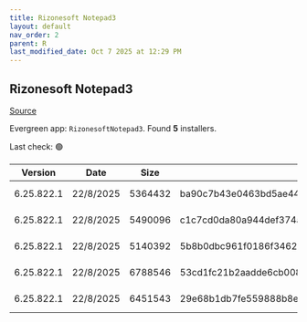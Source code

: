 ```yaml
---
title: Rizonesoft Notepad3
layout: default
nav_order: 2
parent: R
last_modified_date: Oct 7 2025 at 12:29 PM
---
```


## Rizonesoft Notepad3

[Source](https://www.rizonesoft.com/downloads/notepad3)

Evergreen app: `RizonesoftNotepad3`. Found **5** installers.

Last check: 🟢

| Version    | Date      | Size    | Sha256                                                           | Architecture | InstallerType | Type | URI                                                                                                                                                                                                                                  |
| ---------- | --------- | ------- | ---------------------------------------------------------------- | ------------ | ------------- | ---- | ------------------------------------------------------------------------------------------------------------------------------------------------------------------------------------------------------------------------------------ |
| 6.25.822.1 | 22/8/2025 | 5364432 | ba90c7b43e0463bd5ae44f5b0f12b162f599c23547d8940366520c94600d48e7 | x64          | Default       | exe  | [https://github.com/rizonesoft/Notepad3/releases/download/RELEASE_6.25.822.1/Notepad3_6.25.822.1_x64_Setup.exe](https://github.com/rizonesoft/Notepad3/releases/download/RELEASE_6.25.822.1/Notepad3_6.25.822.1_x64_Setup.exe)       |
| 6.25.822.1 | 22/8/2025 | 5490096 | c1c7cd0da80a944def374a03ffe7e7571516fe08c7a34dec1f4d5db0669782d9 | x86          | Portable      | exe  | [https://github.com/rizonesoft/Notepad3/releases/download/RELEASE_6.25.822.1/Notepad3Portable_6.25.822.1.paf.exe](https://github.com/rizonesoft/Notepad3/releases/download/RELEASE_6.25.822.1/Notepad3Portable_6.25.822.1.paf.exe)   |
| 6.25.822.1 | 22/8/2025 | 5140392 | 5b8b0dbc961f0186f3462569409fe5220755c44a695e3fac42805475c134d1a8 | x86          | Default       | exe  | [https://github.com/rizonesoft/Notepad3/releases/download/RELEASE_6.25.822.1/Notepad3_6.25.822.1_x86_Setup.exe](https://github.com/rizonesoft/Notepad3/releases/download/RELEASE_6.25.822.1/Notepad3_6.25.822.1_x86_Setup.exe)       |
| 6.25.822.1 | 22/8/2025 | 6788546 | 53cd1fc21b2aadde6cb008a86dc814c607ee0246323cd6a34a6d725a84d5b8eb | x64          | Portable      | zip  | [https://github.com/rizonesoft/Notepad3/releases/download/RELEASE_6.25.822.1/Notepad3_6.25.822.1_x64_Portable.zip](https://github.com/rizonesoft/Notepad3/releases/download/RELEASE_6.25.822.1/Notepad3_6.25.822.1_x64_Portable.zip) |
| 6.25.822.1 | 22/8/2025 | 6451543 | 29e68b1db7fe559888b8edb6cb18f69d13b5cc1af519fbb8b974afd83258196a | x86          | Portable      | zip  | [https://github.com/rizonesoft/Notepad3/releases/download/RELEASE_6.25.822.1/Notepad3_6.25.822.1_x86_Portable.zip](https://github.com/rizonesoft/Notepad3/releases/download/RELEASE_6.25.822.1/Notepad3_6.25.822.1_x86_Portable.zip) |
